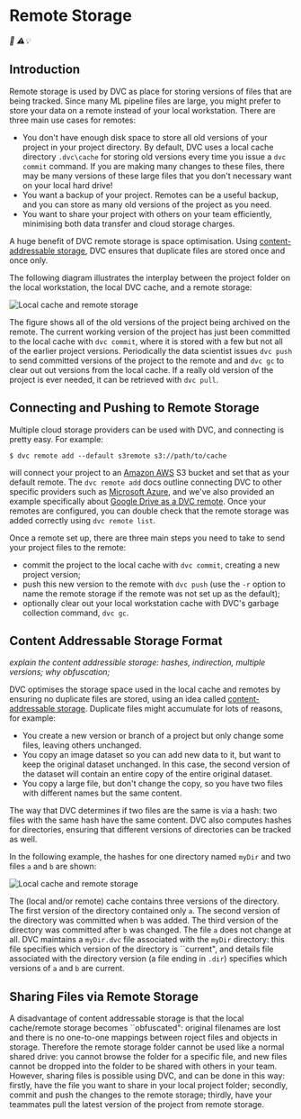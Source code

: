 # Remote Storage

_📖 ⚠️💡_

## Introduction

Remote storage is used by DVC as place for storing versions of files that are
being tracked. Since many ML pipeline files are large, you might prefer to store
your data on a remote instead of your local workstation. 
There are three main use cases for remotes:

- You don't have enough disk space to store all old versions of your project in
  your project directory. By default, DVC uses a local cache directory
  `.dvc\cache` for storing old versions every time you issue a `dvc commit` command.
  If you are making many changes to these files, there may be many
  versions of these large files that you don't necessary want on your local hard
  drive!
- You want a backup of your project. Remotes can be a useful
  backup, and you can store as many old versions of the project as you need.
- You want to share your project with others on your team efficiently,
  minimising both data transfer and cloud storage charges.

A huge benefit of DVC remote storage is space optimisation. Using
[content-addressable storage](/doc/user-guide/project-structure/internal-files),
DVC ensures that duplicate files are stored once and once only.

The following diagram illustrates the interplay between the project folder on
the local workstation, the local DVC cache, and a remote storage:

![Local cache and remote storage](/img/remote_storage.png)

The figure shows all of the old versions of the project being archived on the
remote.
The current working version of the project has just been committed to the local
cache with `dvc commit`, where it is stored with a few but not all of the
earlier project versions. 
Periodically the data scientist issues `dvc push` to send committed versions of the project to the remote and
and `dvc gc` to clear out out versions from
the local cache.
If a really old version of the project is ever needed, it can be retrieved with
`dvc pull`.

## Connecting and Pushing to Remote Storage

Multiple cloud storage providers can be used with DVC,
and connecting is pretty easy. For example:
```dvc
$ dvc remote add --default s3remote s3://path/to/cache
```
will connect your project to an [Amazon AWS](https://aws.amazon.com) S3 bucket
and set that as your default remote.
The `dvc remote add` docs outline connecting DVC
to other specific providers such as [Microsoft
Azure](https://azure.microsoft.com/),
and we've also provided an example specifically about
[Google Drive as a DVC remote](/doc/user-guide/setup-google-drive-remote).
Once your remotes are configured,
you can double check that the remote storage was added correctly using 
`dvc remote list`.

Once a remote set up, there are three main steps you need to take to send your
project files to the remote:
- commit the project to the local cache with `dvc commit`, creating a new
  project version;
- push this new version to the remote with `dvc push` (use the `-r`
  option to name the remote storage if the remote was not set up as the default);
- optionally clear out your local workstation cache with DVC's garbage
  collection command, `dvc gc`.

## Content Addressable Storage Format

_explain the content addressible storage: hashes, indirection, multiple
versions; why obfuscation;_

DVC optimises the storage space used in the local cache and remotes
by ensuring no duplicate files are stored,
using an idea called [content-addressable storage](/doc/user-guide/project-structure/internal-files).
Duplicate files might accumulate for lots of reasons, for example:
- You create a new version or branch of a project but only change some files, leaving
  others unchanged.
- You copy an image dataset so you can add new data to it, but want to keep the
  original dataset unchanged. In this case, the second version of the dataset
  will contain an entire copy of the entire original dataset.
- You copy a large file, but don't change the copy, so you have two files with
  different names but the same content.

The way that DVC determines if two files are the same is via a hash:
two files with the same hash have the same content.
DVC also computes hashes for directories, ensuring that different versions
of directories can be tracked as well.

In the following example, the hashes for one directory named `myDir` and two
files `a` and `b` are shown: 

![Local cache and remote storage](/img/cache_structure.png)

The (local and/or remote) cache contains three
versions of the directory. The first version of the directory contained only
`a`. The second version of the directory was committed when `b` was added. The
third version of the directory was committed after `b` was changed. The file `a`
does not change at all. DVC maintains a `myDir.dvc` file associated with the
`myDir` directory: this file specifies which version of the directory is
``current", and details file associated with the directory version (a file
ending in `.dir`) specifies which versions of `a` and `b` are current.

## Sharing Files via Remote Storage

A disadvantage of content addressable storage is that the local cache/remote storage becomes
``obfuscated": 
original filenames are lost and there is no one-to-one mappings between roject
files and objects in storage. 
Therefore the remote storage folder cannot be used like a normal shared drive:
you cannot browse the folder for a specific file,
and new files cannot be dropped into the folder to be shared with others in your
team. 
However, sharing files is possible using DVC, and can be done in this way:
firstly, have the file you want to share in your local project folder;
secondly, commit and push the changes to the remote storage;
thirdly, have your teammates pull the latest version of the project from remote storage.
